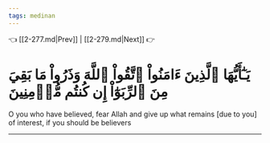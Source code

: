 ```yaml
---
tags: medinan
---
```


👈 [[2-277.md|Prev]] | [[2-279.md|Next]] 👉

# يَـٰٓأَيُّهَا ٱلَّذِينَ ءَامَنُواْ ٱتَّقُواْ ٱللَّهَ وَذَرُواْ مَا بَقِيَ مِنَ ٱلرِّبَوٰٓاْ إِن كُنتُم مُّؤۡمِنِينَ

O you who have believed, fear Allah and give up what remains [due to you] of interest, if you should be believers

---

